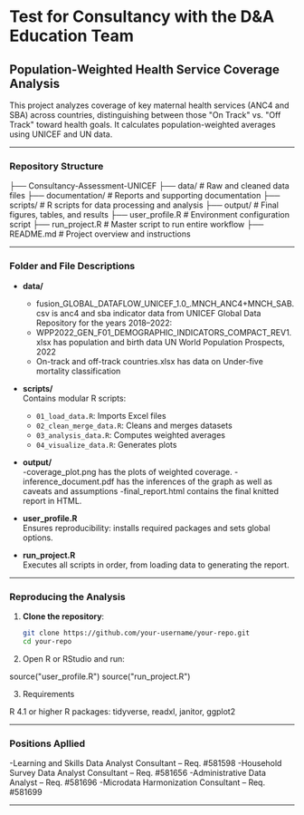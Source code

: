 # Test for Consultancy with the D&A Education Team

## Population-Weighted Health Service Coverage Analysis

This project analyzes coverage of key maternal health services (ANC4 and SBA) across 
countries, distinguishing between those "On Track" vs. "Off Track" toward health goals. 
It calculates population-weighted averages using UNICEF and UN data.

------------------------------------------------------------------------
### Repository Structure
├── Consultancy-Assessment-UNICEF
    ├── data/ # Raw and cleaned data files
    ├── documentation/ # Reports and supporting documentation
    ├── scripts/ # R scripts for data processing and analysis
    ├── output/ # Final figures, tables, and results
    ├── user_profile.R # Environment configuration script
    ├── run_project.R # Master script to run entire workflow
    ├── README.md # Project overview and instructions

------------------------------------------------------------------------
### Folder and File Descriptions

- **data/** 
  - fusion_GLOBAL_DATAFLOW_UNICEF_1.0_.MNCH_ANC4+MNCH_SAB.csv is anc4 and sba indicator
  data from UNICEF Global Data Repository for the years 2018–2022:
  - WPP2022_GEN_F01_DEMOGRAPHIC_INDICATORS_COMPACT_REV1.xlsx has population and birth 
  data UN World Population Prospects, 2022
  - On-track and off-track countries.xlsx has data on Under-five mortality classification
  
- **scripts/**  
  Contains modular R scripts:
  - `01_load_data.R`: Imports Excel files
  - `02_clean_merge_data.R`: Cleans and merges datasets
  - `03_analysis_data.R`: Computes weighted averages
  - `04_visualize_data.R`: Generates plots

- **output/**  
  -coverage_plot.png has the plots of weighted coverage.
  -inference_document.pdf has the inferences of the graph as well as caveats and assumptions
  -final_report.html contains the final knitted report in HTML.

- **user_profile.R**  
  Ensures reproducibility: installs required packages and sets global options.

- **run_project.R**  
  Executes all scripts in order, from loading data to generating the report.

------------------------------------------------------------------------

### Reproducing the Analysis

1. **Clone the repository**:
   ```bash
   git clone https://github.com/your-username/your-repo.git
   cd your-repo
   
2. Open R or RStudio and run:

source("user_profile.R")
source("run_project.R")

3. Requirements

R 4.1 or higher
R packages: tidyverse, readxl, janitor, ggplot2

------------------------------------------------------------------------

### Positions Apllied 
-Learning and Skills Data Analyst Consultant – Req. #581598
-Household Survey Data Analyst Consultant – Req. #581656
-Administrative Data Analyst – Req. #581696
-Microdata Harmonization Consultant – Req. #581699

------------------------------------------------------------------------
